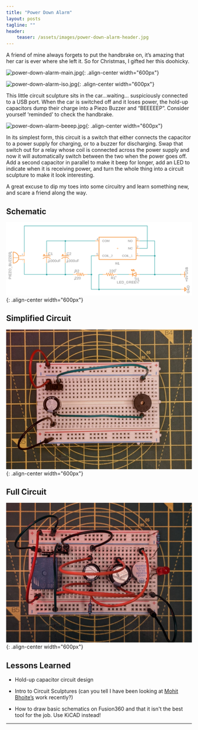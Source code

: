 ```yaml
---
title: "Power Down Alarm"
layout: posts
tagline: ""
header:
    teaser: /assets/images/power-down-alarm-header.jpg
---
```


A friend of mine always forgets to put the handbrake on, it’s amazing that her car is ever where she left it. So for Christmas, I gifted her this doohicky.

![power-down-alarm-main.jpg](/assets/images/power-down-alarm-main.jpg){: .align-center width="600px"}


![power-down-alarm-iso.jpg](/assets/images/power-down-alarm-iso.jpg){: .align-center width="600px"}

This little circuit sculpture sits in the car…waiting… suspiciously connected to a USB port. When the car is switched off and it loses power, the hold-up capacitors dump their charge into a Piezo Buzzer and “BEEEEEP”. Consider yourself ‘reminded’ to check the handbrake.

![power-down-alarm-beeep.jpg](/assets/images/power-down-alarm-beeep.jpg){: .align-center width="600px"}

In its simplest form, this circuit is a switch that either connects the capacitor to a power supply for charging, or to a buzzer for discharging. Swap that switch out for a relay whose coil is connected across the power supply and now it will automatically switch between the two when the power goes off. Add a second capacitor in parallel to make it beep for longer, add an LED to indicate when it is receiving power, and turn the whole thing into a circuit sculpture to make it look interesting. 

A great excuse to dip my toes into some circuitry and learn something new, and scare a friend along the way. 

## Schematic

![power-down-alarm-schematic.png](/assets/images/power-down-alarm-schematic.png){: .align-center width="600px"}

## Simplified Circuit
![power-down-alarm-circuit-simplified.jpg](/assets/images/power-down-alarm-circuit-simplified.jpg){: .align-center width="600px"}

## Full Circuit
![power-down-alarm-circuit-full.jpg](/assets/images/power-down-alarm-circuit-full.jpg){: .align-center width="600px"}

## Lessons Learned

- Hold-up capacitor circuit design

- Intro to Circuit Sculptures (can you tell I have been looking at [Mohit Bhoite’s](https://www.bhoite.com/sculptures/) work recently?)

- How to draw basic schematics on Fusion360 and that it isn't the best tool for the job. Use KiCAD instead!

***